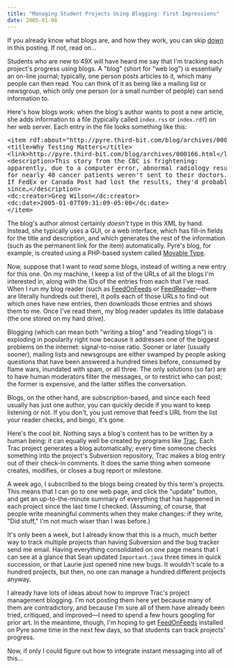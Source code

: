 ```yaml
---
title: "Managing Student Projects Using Blogging: First Impressions"
date: 2005-01-08
---
```

If you already know what blogs are, and how they work, you can skip <a href="#1">down</a> in this posting.  If not, read on…

Students who are new to 49X will have heard me say that I'm tracking each project's progress using blogs.  A "blog" (short for "web log") is essentially an on-line journal; typically, one person posts articles to it, which many people can then read.  You can think of it as being like a mailing list or newsgroup, which only one person (or a small number of people) can send information to.

Here's how blogs work: when the blog's author wants to post a new article, she adds information to a file (typically called <code>index.rss</code> or <code>index.rdf</code>) on her web server. Each entry in the file looks something like this:

<pre>&lt;item rdf:about="http://pyre.third-bit.com/blog/archives/000166.html"&gt;
&lt;title&gt;Why Testing Matters&lt;/title&gt;
&lt;link&gt;http://pyre.third-bit.com/blog/archives/000166.html&lt;/link&gt;
&lt;description&gt;This story from the CBC is frightening:
apparently, due to a computer error, abnormal radiology results
for nearly 40 cancer patients weren't sent to their doctors.
If FedEx or Canada Post had lost the results, they'd probably be sued;
since…&lt;/description&gt;
&lt;dc:creator&gt;Greg Wilson&lt;/dc:creator&gt;
&lt;dc:date&gt;2005-01-07T09:31:09-05:00&lt;/dc:date&gt;
&lt;/item&gt;</pre>

The blog's author almost certainly <em>doesn't</em> type in this XML by hand.  Instead, she typically uses a GUI, or a web interface, which has fill-in fields for the title and description, and which generates the rest of the information (such as the permanent link for the item) automatically.  Pyre's blog, for example, is created using a PHP-based system called <a href="http://www.movabletype.org/">Movable Type</a>.

Now, suppose that I want to <em>read</em> some blogs, instead of writing a new entry for this one.  On my machine, I keep a list of the URLs of all the blogs I'm interested in, along with the IDs of the entries from each that I've read.  When I run my blog reader (such as <a href="http://minutillo.com/steve/feedonfeeds/">FeedOnFeeds</a> or <a href="http://www.feedreader.com/">FeedReader</a>—there are literally hundreds out there), it polls each of those URLs to find out which ones have new entries, then downloads those entries and shows them to me.  Once I've read them, my blog reader updates its little database (the one stored on my hard drive).

Blogging (which can mean both "writing a blog" and "reading blogs") is exploding in popularity right now because it addresses one of the biggest problems on the internet: signal-to-noise ratio.  Sooner or later (usually sooner), mailing lists and newsgroups are either swamped by people asking questions that have been answered a hundred times before, consumed by flame wars, inundated with spam, or all three.  The only solutions (so far) are to have human moderators filter the messages, or to restrict who can post; the former is expensive, and the latter stifles the conversation.

Blogs, on the other hand, are subscription-based, and since each feed usually has just one author, you can quickly decide if you want to keep listening or not.  If you don't, you just remove that feed's URL from the list your reader checks, and bingo, it's gone.

<a name="1"></a>Here's the cool bit.  Nothing says a blog's content has to be written by a human being: it can equally well be created by programs like <a href="http://projects.edgewall.com/trac">Trac</a>. Each Trac project generates a blog automatically; every time someone checks something into the project's Subversion repository, Trac makes a blog entry out of their check-in comments.  It does the same thing when someone creates, modifies, or closes a bug report or milestone.

A week ago, I subscribed to the blogs being created by this term's projects.  This means that I can go to one web page, and click the "update" button, and get an up-to-the-minute summary of everything that has happened in each project since the last time I checked. (Assuming, of course, that people write meaningful comments when they make changes: if they write, "Did stuff," I'm not much wiser than I was before.)

It's only been a week, but I already know that this is a much, much better way to track multiple projects than having Subversion and the bug tracker send me email.  Having everything consolidated on one page means that I can see at a glance that Sean updated <code>Important.java</code> three times in quick succession, or that Laurie just opened nine new bugs.  It wouldn't scale to a hundred projects, but then, no one can manage a hundred different projects anyway.

I already have lots of ideas about how to improve Trac's project management blogging.  I'm not posting them here yet because many of them are contradictory, and because I'm sure all of them have already been tried, critiqued, and improved—I need to spend a few hours googling for prior art.  In the meantime, though, I'm hoping to get <a href="http://minutillo.com/steve/feedonfeeds/">FeedOnFeeds</a> installed on Pyre some time in the next few days, so that students can track projects' progress.

Now, if only I could figure out how to integrate instant messaging into all of this…
